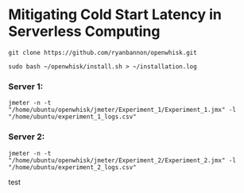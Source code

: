 # Mitigating Cold Start Latency in Serverless Computing

`git clone https://github.com/ryanbannon/openwhisk.git`

`sudo bash ~/openwhisk/install.sh > ~/installation.log`

### Server 1:
`jmeter -n -t "/home/ubuntu/openwhisk/jmeter/Experiment_1/Experiment_1.jmx" -l "/home/ubuntu/experiment_1_logs.csv"`

### Server 2:
`jmeter -n -t "/home/ubuntu/openwhisk/jmeter/Experiment_2/Experiment_2.jmx" -l "/home/ubuntu/experiment_2_logs.csv"`

test